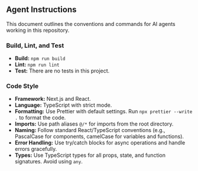 ## Agent Instructions

This document outlines the conventions and commands for AI agents working in this repository.

### Build, Lint, and Test

- **Build:** `npm run build`
- **Lint:** `npm run lint`
- **Test:** There are no tests in this project.

### Code Style

- **Framework:** Next.js and React.
- **Language:** TypeScript with strict mode.
- **Formatting:** Use Prettier with default settings. Run `npx prettier --write .` to format the code.
- **Imports:** Use path aliases `@/*` for imports from the root directory.
- **Naming:** Follow standard React/TypeScript conventions (e.g., PascalCase for components, camelCase for variables and functions).
- **Error Handling:** Use try/catch blocks for async operations and handle errors gracefully.
- **Types:** Use TypeScript types for all props, state, and function signatures. Avoid using `any`.
